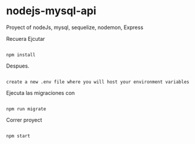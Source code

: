 # nodejs-mysql-api
Proyect  of nodeJs, mysql, sequelize,  nodemon, Express

Recuera Ejcutar

```

npm install

```

Despues.

```

create a new .env file where you will host your environment variables

```


Ejecuta las migraciones con

```

npm run migrate

```

Correr proyect

```

npm start

```
